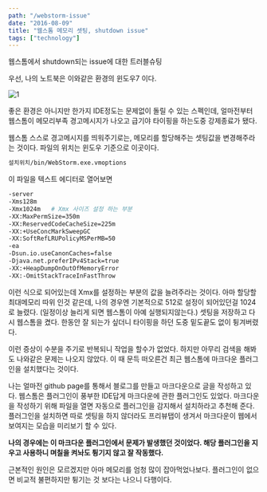 ```yaml
---
path: "/webstorm-issue"
date: "2016-08-09"
title: "웹스톰 메모리 셋팅, shutdown issue"
tags: ["technology"]
---
```


웹스톰에서 shutdown되는 issue에 대한 트러블슈팅
<!-- more --> 
<style>
img{ margin: 0 auto; display: block;}
</style>
우선, 나의 노트북은 이와같은 환경의 윈도우7 이다.

![1](/images/2016-08-09-webstorm-shutdown/1.png)

좋은 환경은 아니지만 한가지 IDE정도는 문제없이 돌릴 수 있는 스펙인데, 얼마전부터 웹스톰이 메모리부족 경고메시지가 나오고 급기야 타이핑을 하는도중 강제종료가 됐다.

웹스톰 스스로 경고메시지를 띄워주기로는, 메모리를 할당해주는 셋팅값을 변경해주라는 것이다.
파일의 위치는 윈도우 기준으로 이곳이다.

```bash
설치위치/bin/WebStorm.exe.vmoptions
```

이 파일을 텍스트 에디터로 열어보면

```bash
-server
-Xms128m
-Xmx1024m   # Xmx 사이즈 설정 하는 부분
-XX:MaxPermSize=350m
-XX:ReservedCodeCacheSize=225m
-XX:+UseConcMarkSweepGC
-XX:SoftRefLRUPolicyMSPerMB=50
-ea
-Dsun.io.useCanonCaches=false
-Djava.net.preferIPv4Stack=true
-XX:+HeapDumpOnOutOfMemoryError
-XX:-OmitStackTraceInFastThrow
```

이런 식으로 되어있는데 Xmx를 설정하는 부분의 값을 늘려주라는 것이다. 아마 할당할 최대메모리 따위 인것 같은데, 나의 경우엔 기본적으로 512로 설정이 되어있던걸 1024로 늘렸다. (일정이상 늘리게 되면 웹스톰이 아예 실행되지않는다.) 셋팅을 저장하고 다시 웹스톰을 켰다. 한동안 잘 되는가 싶더니 타이핑을 하던 도중 밑도끝도 없이 튕겨버렸다.

이런 증상이 수분을 주기로 반복되니 작업을 할수가 없었다. 하지만 아무리 검색을 해봐도 나와같은 문제는 나오지 않았다. 이 때 문득 떠오른건 최근 웹스톰에 마크다운 플러그인을 설치했다는 것이다.

나는 얼마전 github page를 통해서 블로그를 만들고 마크다운으로 글을 작성하고 있다.
웹스톰은 플러그인이 풍부한 IDE답게 마크다운에 관한 플러그인도 있었다. 마크다운을 작성하기 위해 파일을 열면 자동으로 플러그인을 감지해서 설치하라고 추천해 준다. 플러그인을 설치하면 따로 셋팅을 하지 않더라도 프리뷰탭이 생겨서 마크다운이 웹에서 보여지는 모습을 미리보기 할 수 있다.

**나의 경우에는 이 마크다운 플러그인에서 문제가 발생했던 것이었다. 해당 플러그인을 지우고 사용하니 며칠을 켜놔도 튕기지 않고 잘 작동했다.**

근본적인 원인은 모르겠지만 아마 메모리를 엄청 많이 잡아먹었나보다. 플러그인이 없으면 비교적 불편하지만 튕기는 것 보다는 나으니 다행이다.